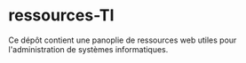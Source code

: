 # ressources-TI
Ce dépôt contient une panoplie de ressources web utiles pour l'administration de systèmes informatiques.
